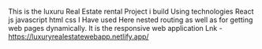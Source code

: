 This is the luxuru Real Estate rental Project i build Using technologies React js javascript html css I Have used Here nested routing as well as for getting web pages dynamically. 
It is the responsive web application
Lnk - https://luxuryrealestatewebapp.netlify.app/
